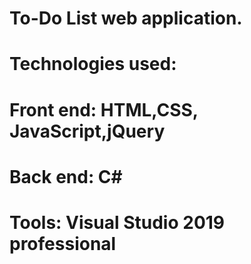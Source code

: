 # To-Do List web application.
# Technologies used: 
# Front end: HTML,CSS, JavaScript,jQuery
# Back end: C#
# Tools: Visual Studio 2019 professional 
